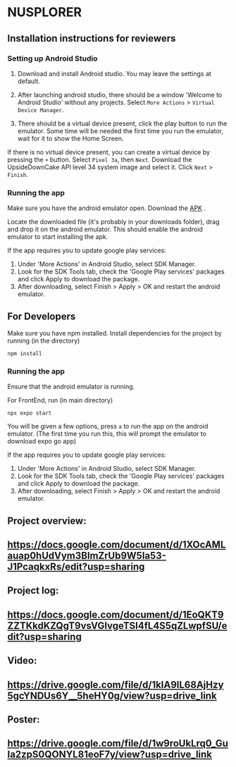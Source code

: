 # NUSPLORER

## Installation instructions for reviewers

### Setting up Android Studio 

1. Download and install Android studio. You may leave the settings at default.

2. After launching android studio, there should be a window 'Welcome to Android Studio' without any projects.
Select `More Actions` > `Virtual Device Manager`.

3. There should be a virtual device present, click the play button to run the emulator.
Some time will be needed the first time you run the emulator, wait for it to show the Home Screen.

If there is no virtual device present, you can create a virtual device by pressing the `+` button.
Select `Pixel 3a`, then `Next`. Download the UpsideDownCake API level 34 system image and select it.
Click `Next` > `Finish`.

### Running the app
Make sure you have the android emulator open.
Download the [APK](https://drive.google.com/file/d/157WR48J419EFflozqUpZbktUlEPx1FAs/view?usp=sharing) .

Locate the downloaded file (it's probably in your downloads folder), drag and drop it on the android emulator.
This should enable the android emulator to start installing the apk.

If the app requires you to update google play services:
1. Under 'More Actions' in Android Studio, select SDK Manager.
2. Look for the SDK Tools tab, check the 'Google Play services' packages and click Apply to download the package.
3. After downloading, select Finish > Apply > OK and restart the android emulator.

## For Developers
Make sure you have npm installed.
Install dependencies for the project by running (in the directory)
```
npm install
```

### Running the app

Ensure that the android emulator is running.

For FrontEnd, run (in main directory)
```
npx expo start
```
You will be given a few options, press `a` to run the app on the android emulator.
(The first time you run this, this will prompt the emulator to download expo go app)

If the app requires you to update google play services:
1. Under 'More Actions' in Android Studio, select SDK Manager.
2. Look for the SDK Tools tab, check the 'Google Play services' packages and click Apply to download the package.
3. After downloading, select Finish > Apply > OK and restart the android emulator.

## Project overview: 
## https://docs.google.com/document/d/1XOcAMLauap0hUdVym3BlmZrUb9W5Ia53-J1PcaqkxRs/edit?usp=sharing
## Project log: 
## https://docs.google.com/document/d/1EoQKT9ZZTKkdKZQgT9vsVGIvgeTSI4fL4S5qZLwpfSU/edit?usp=sharing
## Video: 
## https://drive.google.com/file/d/1kIA9IL68AjHzy5gcYNDUs6Y__5heHY0g/view?usp=drive_link
## Poster: 
## https://drive.google.com/file/d/1w9roUkLrq0_GuIa2zpS0QONYL81eoF7y/view?usp=drive_link
